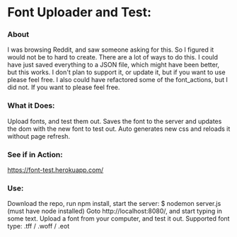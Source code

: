 # Font Uploader and Test:

### About
I was browsing Reddit, and saw someone asking for this. So I figured it would not be to hard to create. There are a lot of ways to do this. I could have just saved everything to a JSON file, which might have been better, but this works. I don't plan to support it, or update it, but if you want to use please feel free. I also could have refactored some of the font_actions, but I did not. If you want to please feel free.


### What it Does:
Upload fonts, and test them out. Saves the font to the server and updates the dom with the new font to test out. Auto generates new css and reloads it without page refresh.

### See if in Action:
https://font-test.herokuapp.com/


### Use:
Download the repo, run npm install, start the server: $ nodemon server.js (must have node installed)
Goto http://localhost:8080/, and start typing in some text.
Upload a font from your computer, and test it out.
Supported font type: .tff / .woff / .eot


